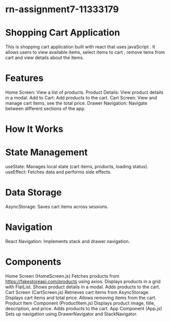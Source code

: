 # rn-assignment7-11333179
 # Shopping Cart Application
 This is shopping cart application built with react that uses javaScript . It allows users to view available items,
 select items to cart , remove tems from cart and view details about the items.

  # Features
 Home Screen: View a list of products.
 Product Details: View product details in a modal.
 Add to Cart: Add products to the cart.
 Cart Screen: View and manage cart items, see the total price.
 Drawer Navigation: Navigate between different sections of the app.

# How It Works

 # State Management
useState: Manages local state (cart items, products, loading status).
useEffect: Fetches data and performs side effects.
  
# Data Storage
AsyncStorage: Saves cart items across sessions.


 # Navigation
React Navigation: Implements stack and drawer navigation.

# Components
Home Screen (HomeScreen.js)
Fetches products from https://fakestoreapi.com/products using axios.
Displays products in a grid with FlatList.
Shows product details in a modal.
Adds products to the cart.
Cart Screen (CartScreen.js)
Retrieves cart items from AsyncStorage.
Displays cart items and total price.
Allows removing items from the cart.
Product Item Component (ProductItem.js)
Displays product image, title, description, and price.
Adds products to the cart.
App Component (App.js)
Sets up navigation using DrawerNavigator and StackNavigator.
